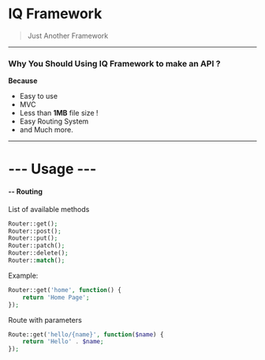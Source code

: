 # IQ Framework
>Just Another Framework
--- 

### Why You Should Using **IQ Framework** to make an API ?
 **Because**
 - Easy to use 
 - MVC 
 - Less than **1MB** file size !
 - Easy Routing System
 - and Much more.
---

# --- **Usage** ---

#### -- Routing
List of available methods
```php
Router::get();
Router::post();
Router::put();
Router::patch();
Router::delete();
Router::match();
```

Example: 
```php
Router::get('home', function() {
    return 'Home Page';
});
```

Route with parameters
```php
Route::get('hello/{name}', function($name) {
    return 'Hello' . $name;
});
```